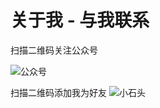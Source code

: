 # 关于我 - 与我联系

扫描二维码关注公众号

![公众号](https://xingorg1.github.io/xingorg1Note/images/qdsb_qrcode.gif)


扫描二维码添加我为好友
![小石头](https://xingorg1.github.io/xingorg1Note/images/me.jpg)
